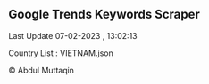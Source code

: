 

## Google Trends Keywords Scraper 
 
Last Update 07-02-2023 , 13:02:13

Country List :
VIETNAM.json



© Abdul Muttaqin 
